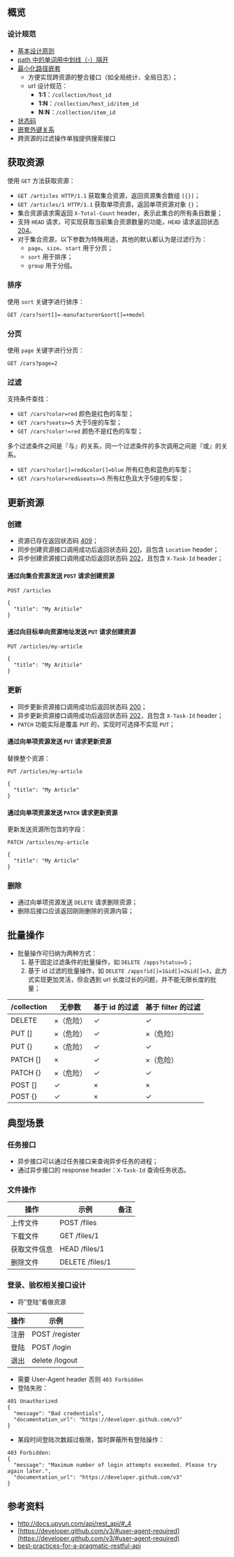 ## 概览

### 设计规范
* [基本设计原则](https://github.com/ZhangBohan/http-api-design-ZH_CN)
* [path 中的单词用中划线（-）隔开](http://blog.restcase.com/5-basic-rest-api-design-guidelines/)
* [最小化路径嵌套](https://github.com/ZhangBohan/http-api-design-ZH_CN#最小化路径嵌套)
  * 方便实现跨资源的整合接口（如全局统计、全局日志）；
  * url 设计规范：
      * **1:1**：`/collection/host_id`
      * **1:N**：`/collection/host_id/item_id`
      * **N:N**：`/collection/item_id`
* [状态码](https://github.com/ZhangBohan/http-api-design-ZH_CN#返回合适的状态码)
* [嵌套外键关系](https://github.com/ZhangBohan/http-api-design-ZH_CN#嵌套外键关系)
* 跨资源的过滤操作单独提供搜索接口

## 获取资源

使用 `GET` 方法获取资源：

* `GET /articles HTTP/1.1` 获取集合资源，返回资源集合数组 `[{}]`；
* `GET /articles/1 HTTP/1.1` 获取单项资源，返回单项资源对象 `{}`；
* 集合资源请求需返回 `X-Total-Count` header，表示此集合的所有条目数量；
* 支持 `HEAD` 请求，可实现获取当前集合资源数量的功能，`HEAD` 请求返回状态 [204](https://httpstatuses.com/204)。
* 对于集合资源，以下参数为特殊用途，其他的默认都认为是过滤行为：
  * `page`、`size`、`start` 用于分页；
  * `sort` 用于排序；
  * `group` 用于分组。

### 排序

使用 `sort` 关键字进行排序：

```http
GET /cars?sort[]=-manufacturer&sort[]=+model
```

### 分页

使用 `page` 关键字进行分页：

```http
GET /cars?page=2
```

### 过滤

支持条件查找：

* `GET /cars?color=red` 颜色是红色的车型；
* `GET /cars?seats>=5` 大于5座的车型；
* `GET /cars?color!=red` 颜色不是红色的车型；

多个过滤条件之间是『与』的关系，同一个过滤条件的多次调用之间是『或』的关系。

* `GET /cars?color[]=red&color[]=blue` 所有红色和蓝色的车型；
* `GET /cars?color=red&seats>=5` 所有红色且大于5座的车型；

## 更新资源

### 创建

* 资源已存在返回状态码 [409](https://httpstatuses.com/409)；
* 同步创建资源接口调用成功后返回状态码 [201](https://httpstatuses.com/201)，且包含 `Location` header；
* 异步创建资源接口调用成功后返回状态码 [202](https://httpstatuses.com/202)，且包含 `X-Task-Id` header；

#### 通过向集合资源发送 `POST` 请求创建资源

```http
POST /articles
 
{
  "title": "My Ariticle"
}
```

#### 通过向目标单向资源地址发送 `PUT` 请求创建资源

```http
PUT /articles/my-article
 
{
  "title": "My Ariticle"
}
```

### 更新

* 同步更新资源接口调用成功后返回状态码 [200](https://httpstatuses.com/200)；
* 异步更新资源接口调用成功后返回状态码 [202](https://httpstatuses.com/202)，且包含 `X-Task-Id` header；
* `PATCH` 功能实际是覆盖 `PUT` 的，实现时可选择不实现 `PUT`；

#### 通过向单项资源发送 `PUT` 请求更新资源

替换整个资源：

```http
PUT /articles/my-article

{
  "title": "My Article"
}
```

#### 通过向单项资源发送 `PATCH` 请求更新资源

更新发送资源所包含的字段：

```http
PATCH /articles/my-article

{
  "title": "My Article"
}
```

### 删除

* 通过向单项资源发送 `DELETE` 请求删除资源；
* 删除后接口应该返回刚刚删除的资源内容；

## 批量操作

* 批量操作可归纳为两种方式：
  1. 基于固定过滤条件的批量操作，如 `DELETE /apps?status=5`；
  2. 基于 id 过滤的批量操作，如 `DELETE /apps?id[]=1&id[]=2&id[]=3`，此方式实现更加灵活，但会遇到 url 长度过长的问题，并不能无限长度的批量；

| /collection | 无参数   | 基于 id 的过滤 | 基于 filter 的过滤 |
| ----------- | ----- | --------- | ------------- |
| DELETE      | ×（危险） | ✓         | ✓             |
| PUT []      | ×（危险） | ✓         | ×（危险）         |
| PUT {}      | ×（危险） | ✓         | ✓             |
| PATCH []    | ×     | ✓         | ×（危险）         |
| PATCH {}    | ×（危险） | ✓         | ✓             |
| POST []     | ✓     | ×         | ×             |
| POST {}     | ✓     | ×         | ✓             |


## 典型场景

### 任务接口

* 异步接口可以通过任务接口来查询异步任务的进程；
* 通过异步接口的 response header：`X-Task-Id` 查询任务状态。

### 文件操作

| 操作     | 示例              | 备注   |
| ------ | --------------- | ---- |
| 上传文件   | POST /files     |      |
| 下载文件   | GET /files/1    |      |
| 获取文件信息 | HEAD /files/1   |      |
| 删除文件   | DELETE /files/1 |      |

### 登录、验权相关接口设计

* 将”登陆“看做资源

| 操作   | 示例             |
| ---- | -------------- |
| 注册   | POST /register |
| 登陆   | POST /login    |
| 退出   | delete /logout |

* 需要 User-Agent header 否则 `403 Forbidden`
* 登陆失败：

```http
401 Unauthorized
{
  "message": "Bad credentials",
  "documentation_url": "https://developer.github.com/v3"
}
```
* 某段时间登陆次数超过极限，暂时屏蔽所有登陆操作：

```http
403 Forbidden:
{
  "message": "Maximum number of login attempts exceeded. Please try again later.",
  "documentation_url": "https://developer.github.com/v3"
}
```

## 参考资料

* http://docs.upyun.com/api/rest_api/#_4
* [https://developer.github.com/v3/#user-agent-required](https://developer.github.com/v3/#user-agent-required)
* [best-practices-for-a-pragmatic-restful-api](http://www.vinaysahni.com/best-practices-for-a-pragmatic-restful-api)
